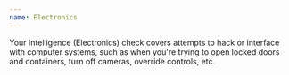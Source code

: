 ```yaml
---
name: Electronics
---
```

Your Intelligence (Electronics) check covers attempts to hack or interface with computer systems, 
such as when you're trying to open locked doors and containers, turn off cameras, override controls, 
etc.